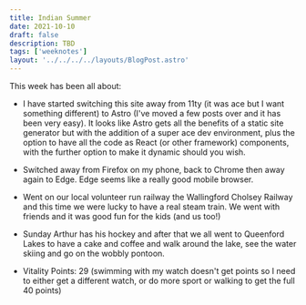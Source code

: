 ```yaml
---
title: Indian Summer
date: 2021-10-10
draft: false
description: TBD
tags: ['weeknotes']
layout: '../../../../layouts/BlogPost.astro'
---
```


This week has been all about:


- I have started switching this site away from 11ty (it was ace but I want something different) to Astro (I've moved a few posts over and it has been very easy). It looks like Astro gets all the benefits of a static site generator but with the addition of a super ace dev environment, plus the option to have all the code as React (or other framework) components, with the further option to make it dynamic should you wish.

- Switched away from Firefox on my phone, back to Chrome then away again to Edge. Edge seems like a really good mobile browser.

- Went on our local volunteer run railway the Wallingford Cholsey Railway and this time we were lucky to have a real steam train. We went with friends and it was good fun for the kids (and us too!)

- Sunday Arthur has his hockey and after that we all went to Queenford Lakes to have a cake and coffee and walk around the lake, see the water skiing and go on the wobbly pontoon.


- Vitality Points: 29 (swimming with my watch doesn't get points so I need to either get a different watch, or do more sport or walking to get the full 40 points)



